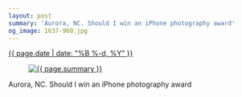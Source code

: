 ```yaml
---
layout: post
summary: 'Aurora, NC. Should I win an iPhone photography award'
og_image: 1637-960.jpg
---
```


<div class="post">
 <time>
  <a href="/1637">
   {{ page.date | date: "%B %-d, %Y" }}
  </a>
 </time>
 <a href="/1637">
  <figure data-taken="4/28/2022">
   <img alt="{{ page.summary }}" sizes="(min-width: 700px) 50vw, calc(100vw - 2rem)" src="{{ site.assets_url }}/1637-480.jpg" srcset="{{ site.assets_url }}/1637-240.jpg 240w, {{ site.assets_url }}/1637-480.jpg 480w, {{ site.assets_url }}/1637-720.jpg 720w, {{ site.assets_url }}/1637-960.jpg 960w"/>
  </figure>
 </a>
 <span>
  Aurora, NC. Should I win an iPhone photography award
 </span>
</div>

